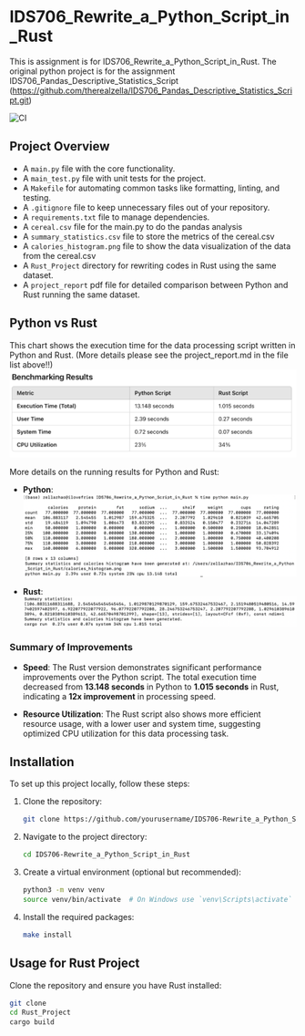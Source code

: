 # IDS706_Rewrite_a_Python_Script_in_Rust

This is assignment is for IDS706_Rewrite_a_Python_Script_in_Rust. The original python project is for the assignment IDS706_Pandas_Descriptive_Statistics_Script (https://github.com/therealzella/IDS706_Pandas_Descriptive_Statistics_Script.git)

![CI](https://github.com/therealzella/IDS706-python-github-template/actions/workflows/ci.yml/badge.svg)

## Project Overview
- A `main.py` file with the core functionality.
- A `main_test.py` file with unit tests for the project.
- A `Makefile` for automating common tasks like formatting, linting, and testing.
- A `.gitignore` file to keep unnecessary files out of your repository.
- A `requirements.txt` file to manage dependencies.
- A `cereal.csv` file for the main.py to do the pandas analysis
- A `summary_statistics.csv` file to store the metrics of the cereal.csv
- A `calories_histogram.png` file to show the data visualization of the data from the cereal.csv
- A `Rust_Project` directory for rewriting codes in Rust using the same dataset.
- A `project_report` pdf file for detailed comparison between Python and Rust running the same dataset.

## Python vs Rust
This chart shows the execution time for the data processing script written in Python and Rust. (More details please see the project_report.md in the file list above!!)
![Performance Comparison Chart](performance_chart.png)

More details on the running results for Python and Rust:

- **Python**:
![Python Performance Chart](Python_Running.png)

- **Rust**:
![Rust Performance Chart](Rust_Running.png)

### Summary of Improvements

- **Speed**: The Rust version demonstrates significant performance improvements over the Python script. The total execution time decreased from **13.148 seconds** in Python to **1.015 seconds** in Rust, indicating a **12x improvement** in processing speed.
  
- **Resource Utilization**: The Rust script also shows more efficient resource usage, with a lower user and system time, suggesting optimized CPU utilization for this data processing task.

## Installation
To set up this project locally, follow these steps:

1. Clone the repository:
    ```sh
    git clone https://github.com/yourusername/IDS706-Rewrite_a_Python_Script_in_Rust.git
    ```

2. Navigate to the project directory:
    ```sh
    cd IDS706-Rewrite_a_Python_Script_in_Rust
    ```

3. Create a virtual environment (optional but recommended):
    ```sh
    python3 -m venv venv
    source venv/bin/activate  # On Windows use `venv\Scripts\activate`
    ```

4. Install the required packages:
    ```sh
    make install
    ```

## Usage for Rust Project
Clone the repository and ensure you have Rust installed:
```bash
git clone 
cd Rust_Project
cargo build

